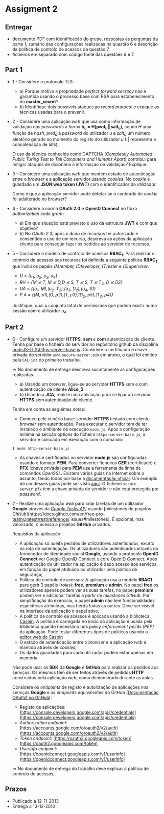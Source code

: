 # Assigment 2
## Entregar
- documento PDF com identificação do grupo, respostas às perguntas da parte 1, sumário das configurações
realizadas na questão 6 e descrição da política de controlo de acessos da questão 7.
- ficheiros em separado com código fonte das questões 6 e 7.

## Part 1
- 1 - Considere o protocolo TLS:
	- a) Porque motivo a propriedade *perfect forward secrecy* não é garantida usando o processo base com RSA para estabelecimento do **master_secret**?
	- b) Identifique dois possíveis ataques ao *record protocol* e expique as técnicas usadas para o prevenir. 

- 2 - Considere uma aplicação *web* que usa como informação de validação das *passwords* a forma **h<sub>u</sub> = H(pwd<sub>u</sub>||salt<sub>u</sub>)**,
sendo *H* uma função de *hash*, *pwd<sub>u</sub>* a *password* do utilizador *u* e *salt<sub>u</sub>* um número aleatório gerado no
momento do registo do utilizador *u* (|| representa a concatenação de bits).

	O uso da técnica conhecida como CAPTCHA (*Completely Automated Public Turing Test to Tell Computers and Humans Apart*) contribui para mitigar ataques de dicionário à informação de validação? Explique.

- 3 - Considere uma aplicação *web* que mantém estado de autenticação entre o *browser* e a aplicação servidor usando *cookies*. No *cookie* é guardado um **JSON web token (JWT)** com o identificador do utilizador.

	Como é que a aplicação servidor pode detetar se o conteúdo do *cookie* foi adulterado no *browser*?

- 4 - Considere a norma **OAuth 2.0** e **OpenID Connect** no fluxo *authorization code grant*:
	- a) Em que situação está previsto o uso da estrutura **JWT** e com que objetivo?
	- b) No *OAuth 2.0*, após o dono de recursos ter autorizado e consentido o uso de um recurso, descreva as ações da aplicação cliente para conseguir fazer os pedidos ao servidor de recursos.

- 5 - Considere o modelo de controlo de acessos **RBAC<sub>1</sub>**. Para realizar o controlo de acessos aos recursos foi definida a seguinte política **RBAC<sub>1</sub>** que inclui os papéis *(M)ember, (D)eveloper, (T)ester* e *(S)upervisor*.
	- *U = {u<sub>1</sub>, u<sub>2</sub>, u<sub>3</sub>, u<sub>4</sub>}*
	- *RH = {M ⪯ T, M ⪯ D,D ⪯ S, T ⪯ S, T ⪯ T<sub>2</sub>, D ⪯ D2}* 
	- *UA = {(u<sub>1</sub>, M),(u<sub>2</sub>, T<sub>2</sub>),(u<sub>3</sub>, D<sub>2</sub>),(u<sub>4</sub>, S)}*
	- *P A = {(M, p1),(D, p2),(T, p3),(D<sub>2</sub>, p5),(T<sub>2</sub>, p4)}*
	
	Justifique, qual o conjunto total de permissões que podem existir numa sessão com o utilizador *u<sub>4</sub>*.

## Part 2
- 6 - Configure um servidor **HTTPS**, **sem** e **com** autenticação de cliente. Tenha por base o ficheiro do servidor no repositório github da disciplina [nodeJS-TLS\https-server-base.js](../Examples-from-@seginf-public/HTTPS-server/https-server-base.js). Considere o certificado e chave privada do servidor ```www.secure-server.edu``` em anexo, o qual foi emitido pela ```CA1-int``` do primeiro trabalho.

	⇒ No documento de entrega descreva sucintamente as configurações realizadas.
 	- a) Usando um *browser*, ligue-se ao servidor **HTTPS** sem e com autenticação de cliente **Alice_2**.
	- b) Usando a **JCA**, realize uma aplicação para se ligar ao servidor **HTTPS** sem autenticação de cliente.

	Tenha em conta as seguintes notas:
	-  Comece pelo cenário base: servidor **HTTPS** testado com cliente *browser* sem autenticação. Para executar o servidor tem de ter instalado o ambiente de execução ```node.js```. Após a configuração mínima na secção options do ficheiro ```https-server-base.js```, o servidor é colocado em execução com o comando:
	```terminal
	$ node http-server-base.js
	```
	- As chaves e certificados no servidor **node.js** são configuradas usando o formato **PEM**. Para converter ficheiros **CER** (certificado) e **PFX** (chave privada) para **PEM** use a ferramenta de linha de comandos *OpenSSL*. Existem vários guias na Internet sobre o assunto, tendo todos por base a [documentação oficial](https://www.openssl.org/docs/manmaster/man1/). Um exemplo de um desses guias pode ser visto [aqui](
https://www.sslshopper.com/article-most-common-openssl-commands.html). O ficheiro ```secure-server.pfx``` tem a chave privada do servidor e não está protegida por *password*.

- 7 - Realize uma aplicação *web* para criar tarefas de um utilizador **Google** através da [*Google Tasks API*](https://developers.google.com/tasks/reference/rest) usando [milestones de projetos *GitHub*](https://docs.github.com/en/free-pro-team@latest/rest/reference/
issues#milestones). É opcional, mas valorizado, o acesso a projetos **GitHub** privados.

	Requisitos da aplicação:
	- A aplicação só aceita pedidos de utilizadores autenticados, exceto na rota de autenticação. Os utilizadores são autenticados através do fornecedor de identidade social **Google**, usando o protocolo **OpenID Connect** ver [Google OpenID Connect](https://developers.google.com/identity/protocols/oauth2/openid-connect) e [core OpenID Connect](https://openid.net/specs/openid-connect-core-1_0.html). Após autenticação do utilizador na aplicação é dado acesso aos serviços, em função do papel atribuído ao utilizador pela política de segurança;
	- Política de controlo de acessos: A aplicação usa o modelo **RBAC1** para gerir 3 papéis (*roles*): **free**, **premium** e **admin**. No papel **free** os utilizadores apenas podem ver as suas tarefas, no papel **premium** podem ver e adicionar tarefas a partir de *milestones GitHub*. Por simplificação do exercício, o papel **admin** não tem funcionalidades específicas atribuídas, mas herda todas as outras. Deve ser visível na interface da aplicação o papel ativo.
	- A política de controlo de acessos é aplicada usando a biblioteca [Casbin](https://casbin.org/docs/en/overview). A política é carregada no início da aplicação e usada pela biblioteca quando necessário nos *policy enforcement points (PEP)* da aplicação. Pode testar diferentes tipos de políticas usando o [editor web do Casbin](https://casbin.org/editor/)
	- O estado de autenticação entre o *browser* e a aplicação *web* é mantido através de *cookies*;
	- Os dados guardados para cada utilizador podem estar apenas em memória.

	Não pode usar os **SDK** da **Google** e **GitHub** para realizar os pedidos aos serviços. Os mesmos têm de ser feitos através de pedidos **HTTP** construídos pela aplicação *web*, como demonstrado durante as aulas.

	Considere os *endpoints* de registo e autorização de aplicações nos serviços **Google** e os *endpoints* equivalentes do GitHub ([Documentação OAuth2 no GitHub](https://docs.github.com/en/apps/oauth-apps/)):
	- Registo de aplicações: [https://console.developers.google.com/apis/credentials](https://console.developers.google.com/apis/credentials)
	- *Authorization endpoint*: [https://accounts.google.com/o/oauth2/v2/auth](https://accounts.google.com/o/oauth2/v2/auth)
	- *Token endpoint*: [https://oauth2.googleapis.com/token](https://oauth2.googleapis.com/token)
	- *UserInfo endpoint*: [https://openidconnect.googleapis.com/v1/userinfo](https://openidconnect.googleapis.com/v1/userinfo)

	⇒ No documento de entrega do trabalho deve explicar a política de controlo de acessos.

## Prazos
- Publicado a 12-11-2013
- Entrega a 13-12-2013



 